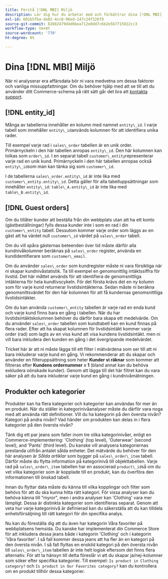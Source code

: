```yaml
---
title: Förstå [!DNL MBI] Miljö
description: Lär dig hur du arbetar med och förbättrar dina [!DNL MBI] miljö.
exl-id: 601b5fba-da02-4cc8-96ed-147c24f326f9
source-git-commit: 82882479d4d6bea712e8dd7c6b2e5b7715022cc3
workflow-type: tm+mt
source-wordcount: '770'
ht-degree: 0%

---
```


# Dina [!DNL MBI] Miljö

När ni analyserar era affärsdata bör ni vara medvetna om dessa faktorer och vanliga missuppfattningar. Om du behöver hjälp med att se till att du använder ditt Commerce-schema på rätt sätt går det bra att [kontakta support](../guide-overview.md).

## [!DNL entity\_id]

Många av tabellerna innehåller en kolumn med namnet `entity\_id`. I varje tabell som innehåller `entity\_id`används kolumnen för att identifiera unika rader.

Till exempel varje rad i `sales\_order` tabellen är en unik order. Primärnyckeln i den här tabellen anropas `entity\_id`. Den här kolumnen kan tolkas som `order\_id`. I en separat tabell `customer\_entity`representerar varje rad en unik kund. Primärnyckeln i den här tabellen anropas också `entity\_id`som man kan tänka sig som `customer\_id`.

I de tabellerna `sales\_order.entity\_id` är inte lika med `customer\_entity.entity\_id`. Detta gäller för alla tabelluppsättningar som innehåller `entity\_id`: `table\_A.entity\_id` är inte lika med `table\_B.entity\_id`.

## [!DNL Guest orders]

Om du tillåter kunder att beställa från din webbplats utan att ha ett konto (gästbeställningar) fylls dessa kunder inte i som en rad i din `customer\_entity` tabell. Dessutom kommer varje order som läggs av en gäst att ha värdet null `customer\_id` värdet på `sales\_order` tabell.

Om du vill spåra gästernas beteenden över tid måste därför alla kundnivåkolumner beräknas på `sales\_order` register, använda en kundidentifierare som `customer\_email`.

Om du använder `sales\_order` som kundregister måste ni vara försiktiga när ni skapar kundnivåstatistik. Ta till exempel en genomsnittlig intäktssiffra för livstid. Det här måttet används för att identifiera de genomsnittliga intäkterna för hela kundlivscykeln. För det första krävs det en ny kolumn som för varje kund returnerar livstidsintäkterna. Sedan måste ni beräkna genomsnittsvärdet för den här kolumnen för att få kundernas genomsnittliga livstidsintäkter.

Om du kan använda `customer\_entity` tabellen är varje rad en enda kund och varje kund finns bara en gång i tabellen. När du har livstidsintäktskolumnen behöver du därför bara skapa ett medelvärde. Om du använder `sales\_order` tabellen som kundtabell kan en kund finnas på flera rader. Efter att ha skapat kolumnen för livstidsintäkt kommer varje order (rad) som lagts av en viss kund att visa kundens livstidsintäkt. men ni vill bara inkludera den kunden en gång i det övergripande medelvärdet.

Tricket här är att ni måste lägga till ett filter i mätvärdena som ser till att ni bara inkluderar varje kund en gång. Vi rekommenderar att du skapar och använder en filteruppsättning som heter **Kunder vi räknar** som kommer att filtreras efter **Kundens ordernummer = 1** (bland annat kan du behöva exkludera oönskade kunder). Genom att lägga till det här filtret kan du vara säker på att du bara inkluderar varje kund en gång i kundnivåmätningen.

## Produkter och kategorier

Produkter kan ha flera kategorier och kategorier kan användas för mer än en produkt. När du ställer in kategorinivåanalyser måste du därför vara noga med att använda rätt definitioner. Vill du ha kategorin på den översta nivån? Kategori på andra nivån? Vad händer om produkten kan delas in i flera kategorier på den översta nivån?

Tänk dig ett par jeans som faller inom tre olika kategorinivåer, enligt en Commerce-implementering: &#39;Clothing&#39; (top level), &#39;Outerwear&#39; (second level), and &#39;Pants&#39; (third level). Du kanske vill analysera kategoriernas prestanda utifrån antalet sålda enheter. Det mätvärde du behöver för den här analysen är _Sålda artiklar_ som bygger på `sales\_order\_item` tabell. Därför måste du flytta information på kategorinivå till objekttabellen. Varje rad på `sales\_order\_item` tabellen har en associerad `product\_id`så om du vet vilka kategorier som är kopplade till en produkt, kan du överföra den informationen till önskad tabell.

Innan du flyttar data måste du känna till vilka kopplingar och filter som behövs för att du ska kunna hitta rätt kategori. För vissa analyser kan du behöva känna till &quot;myror&quot;, men i andra analyser kan &#39;Clothing&#39; vara mer lämpligt. Dessa är distinkta kategorier som identifieras separat. Genom att veta hur varje kategorinivå är definierad kan du säkerställa att du kan tilldela enhetsförsäljning till rätt kategori för din specifika analys.

Nu kan du föreställa dig att du även har kategorin Våra favoriter på webbplatsens hemsida. Du kanske har implementerat din Commerce Store för att inkludera dessa jeans både i kategorin &#39;Clothing&#39; och i kategorin &#39;Våra favoriter&#39;. I så fall kommer dessa jeans att ha fler än en kategori på den översta nivån. I så fall flyttas en enskild kategori på den översta nivån till `sales\_order\_item` tabellen är inte helt logisk eftersom det finns flera alternativ. För att ta hänsyn till detta föreslår vi att du skapar ja/nej-kolumner som söker efter specifika kategorier. Till exempel: `Is product in Clothing category?` och `Is product in Our Favorites category?` kan du kontrollera om en produkt tillhör dessa kategorier.
